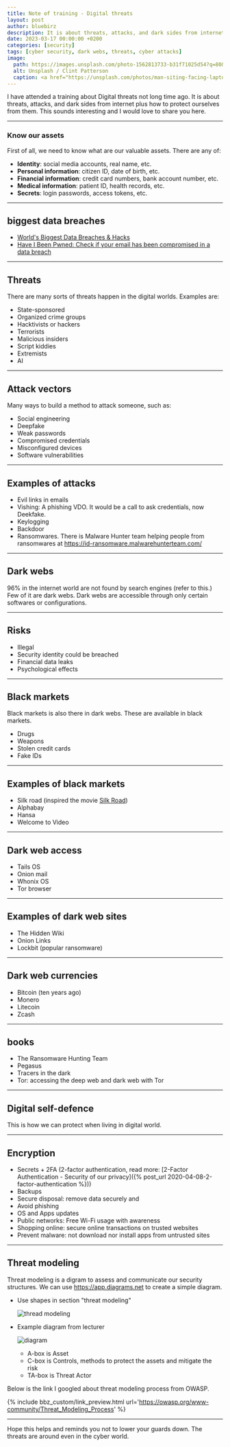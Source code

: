 ```yaml
---
title: Note of training - Digital threats
layout: post
author: bluebirz
description: It is about threats, attacks, and dark sides from internet plus how to protect ourselves from them.
date: 2023-03-17 00:00:00 +0200
categories: [security]
tags: [cyber security, dark webs, threats, cyber attacks]
image:
  path: https://images.unsplash.com/photo-1562813733-b31f71025d54?q=80&w=2069&auto=format&fit=crop&ixlib=rb-4.0.3&ixid=M3wxMjA3fDB8MHxwaG90by1wYWdlfHx8fGVufDB8fHx8fA%3D%3D
  alt: Unsplash / Clint Patterson
  caption: <a href="https://unsplash.com/photos/man-siting-facing-laptop-dYEuFB8KQJk">Unsplash / Clint Patterson</a>
---
```


I have attended a training about Digital threats not long time ago. It is about threats, attacks, and dark sides from internet plus how to protect ourselves from them. This sounds interesting and I would love to share you here.

---

### Know our assets

First of all, we need to know what are our valuable assets. There are any of:

- **Identity**: social media accounts, real name, etc.
- **Personal information**: citizen ID, date of birth, etc.
- **Financial information**: credit card numbers, bank account number, etc.
- **Medical information**: patient ID, health records, etc.
- **Secrets**: login passwords, access tokens, etc.

---

## biggest data breaches

- [World's Biggest Data Breaches & Hacks](https://informationisbeautiful.net/visualizations/worlds-biggest-data-breaches-hacks/)
- [Have I Been Pwned: Check if your email has been compromised in a data breach](https://haveibeenpwned.com/)

---

## Threats

There are many sorts of threats happen in the digital worlds. Examples are:

- State-sponsored
- Organized crime groups
- Hacktivists or hackers
- Terrorists
- Malicious insiders
- Script kiddies
- Extremists
- AI

---

## Attack vectors

Many ways to build a method to attack someone, such as:

- Social engineering
- Deepfake
- Weak passwords
- Compromised credentials
- Misconfigured devices
- Software vulnerabilities

---

## Examples of attacks

- Evil links in emails
- Vishing: A phishing VDO. It would be a call to ask credentials, now Deekfake.
- Keylogging
- Backdoor
- Ransomwares. There is Malware Hunter team helping people from ransomwares at <https://id-ransomware.malwarehunterteam.com/>

---

## Dark webs

96% in the internet world are not found by search engines (refer to this.) Few of it are dark webs. Dark webs are accessible through only certain softwares or configurations.

---

## Risks

- Illegal
- Security identity could be breached
- Financial data leaks
- Psychological effects

---

## Black markets

Black markets is also there in dark webs. These are available in black markets.

- Drugs
- Weapons
- Stolen credit cards
- Fake IDs

---

## Examples of black markets

- Silk road (inspired the movie [Silk Road](https://www.imdb.com/title/tt7937254/))
- Alphabay
- Hansa
- Welcome to Video

---

## Dark web access

- Tails OS
- Onion mail
- Whonix OS
- Tor browser

---

## Examples of dark web sites

- The Hidden Wiki
- Onion Links
- Lockbit (popular ransomware)

---

## Dark web currencies

- Bitcoin (ten years ago)
- Monero
- Litecoin
- Zcash

---

## books

- The Ransomware Hunting Team
- Pegasus
- Tracers in the dark
- Tor: accessing the deep web and dark web with Tor

---

## Digital self-defence

This is how we can protect when living in digital world.

---

## Encryption

- Secrets + 2FA (2-factor authentication, read more: [2-Factor Authentication - Security of our privacy]({% post_url 2020-04-08-2-factor-authentication %}))
- Backups
- Secure disposal: remove data securely and
- Avoid phishing
- OS and Apps updates
- Public networks: Free Wi-Fi usage with awareness
- Shopping online: secure online transactions on trusted websites
- Prevent malware: not download nor install apps from untrusted sites

---

## Threat modeling

Threat modeling is a digram to assess and communicate our security structures. We can use <https://app.diagrams.net> to create a simple diagram.

- Use shapes in section "threat modeling"  

    ![thread modeling](https://bluebirzdotnet.s3.ap-southeast-1.amazonaws.com/lecture-digital-threats/drawio-shapes.png)

- Example diagram from lecturer  

    ![diagram](https://bluebirzdotnet.s3.ap-southeast-1.amazonaws.com/lecture-digital-threats/Threat+modeling.jpg)

  - A-box is Asset
  - C-box is Controls, methods to protect the assets and mitigate the risk
  - TA-box is Threat Actor

Below is the link I googled about threat modeling process from OWASP.

{% include bbz_custom/link_preview.html url='<https://owasp.org/www-community/Threat_Modeling_Process>' %}

---

Hope this helps and reminds you not to lower your guards down. The threats are around even in the cyber world.
